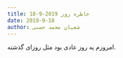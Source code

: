 ```yaml
---
title: خاطره روز 2019-9-18
date: 2019-9-18
author: شعبان محمد حسنی
---
```


امروزم یه روز عادی بود مثل روزای گذشته.